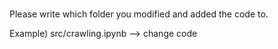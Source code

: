 # 

Please write which folder you modified and added the code to.

Example)
src/crawling.ipynb --> change code
